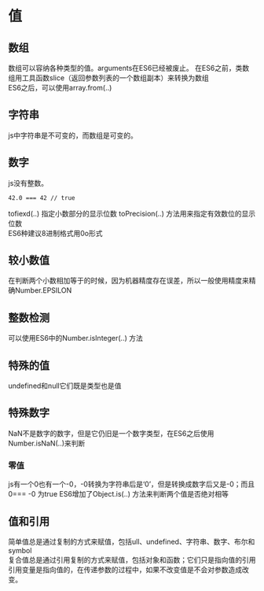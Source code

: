 # 值
## 数组
数组可以容纳各种类型的值。arguments在ES6已经被废止。
在ES6之前，类数组用工具函数slice（返回参数列表的一个数组副本）来转换为数组  
ES6之后，可以使用array.from(..)

## 字符串
js中字符串是不可变的，而数组是可变的。

## 数字
js没有整数。
```
42.0 === 42 // true
```
tofiexd(..) 指定小数部分的显示位数
toPrecision(..) 方法用来指定有效数位的显示位数  
ES6种建议8进制格式用0o形式

## 较小数值
在判断两个小数相加等于的时候，因为机器精度存在误差，所以一般使用精度来精确Number.EPSILON

## 整数检测
可以使用ES6中的Number.isInteger(..) 方法

## 特殊的值
undefined和null它们既是类型也是值

## 特殊数字
NaN不是数字的数字，但是它仍旧是一个数字类型，在ES6之后使用Number.isNaN(..)来判断

### 零值
js有一个0也有一个-0，-0转换为字符串后是‘0’，但是转换成数字后又是-0；而且0=== -0 为true
ES6增加了Object.is(..) 方法来判断两个值是否绝对相等

## 值和引用
简单值总是通过复制的方式来赋值，包括ull、undefined、字符串、数字、布尔和symbol  
复合值总是通过引用复制的方式来赋值，包括对象和函数；它们只是指向值的引用  
引用变量是指向值的，在传递参数的过程中，如果不改变值是不会对参数造成改变。